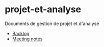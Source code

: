 # projet-et-analyse
Documents de gestion de projet et d'analyse


- [Backlog](https://docs.google.com/spreadsheets/d/1VpnzEaqeVTJBcaabd6NvWK5NApyj19kmXJhjXo56fgE/edit?usp=sharing_eil&ts=5d962847)
- [Meeting notes](https://docs.google.com/document/d/1n37QjUx7G5KwTIamPuQcthywK85WxFv_bM89jQdH8Kw/edit?usp=sharing_eil&ts=5d962853)
